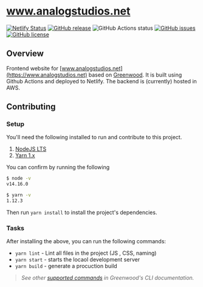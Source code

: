 # www.analogstudios.net

[![Netlify Status](https://api.netlify.com/api/v1/badges/3fa92afb-5d4d-4e27-a483-7eb64cdbe181/deploy-status)](https://app.netlify.com/sites/practical-fermat-fa2c48/deploys)
[![GitHub release](https://img.shields.io/github/tag/AnalogStudiosRI/www.analogstudios.net.svg)](https://github.com/AnalogStudiosRI/www.analogstudios.net/tags)
![GitHub Actions status](https://github.com/AnalogStudiosRI/www.analogstudios.net/workflows/Main%20Integration/badge.svg)
[![GitHub issues](https://img.shields.io/github/issues-pr-raw/AnalogStudiosRI/www.analogstudios.net.svg)](https://github.com/AnalogStudiosRI/www.analogstudios.net/issues)
[![GitHub license](https://img.shields.io/badge/license-Apache2.0-blue.svg)](https://raw.githubusercontent.com/AnalogStudiosRI/www.analogstudios.net/master/LICENSE.md)


## Overview
Frontend website for [www.analogstudios.net](https://www.analogstudios.net) based on [Greenwood](https://www.greenwoodjs.io).  It is built using Github Actions and deployed to Netlify.  The backend is (currently) hosted in AWS.


## Contributing

### Setup
You'll need the following installed to run and contribute to this project.

1. [NodeJS LTS](https://nodejs.org/)
1. [Yarn 1.x](https://classic.yarnpkg.com/)

You can confirm by running the following 
```sh
$ node -v
v14.16.0

$ yarn -v
1.12.3
```

Then run `yarn install` to install the project's dependencies.

### Tasks

After installing the above, you can run the following commands:

- `yarn lint` - Lint all files in the project (JS , CSS, naming)
- `yarn start` - starts the locaol development server
- `yarn build` - generate a procuction build

> _See other [supported commands](https://www.greenwoodjs.io/docs/#cli) in Greenwood's CLI documentation._
